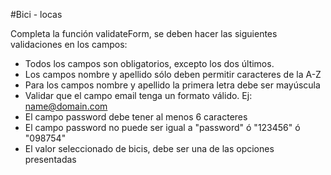 #Bici - locas

Completa la función validateForm, se deben hacer las siguientes validaciones en los campos:

* Todos los campos son obligatorios, excepto los dos últimos.
* Los campos nombre y apellido sólo deben permitir caracteres de la A-Z
* Para los campos nombre y apellido la primera letra debe ser mayúscula
* Validar que el campo email tenga un formato válido. Ej: name@domain.com
* El campo password debe tener al menos 6 caracteres
* El campo password no puede ser igual a "password" ó "123456" ó "098754"
* El valor seleccionado de bicis, debe ser una de las opciones presentadas